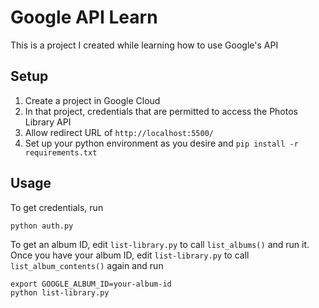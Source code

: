 # Google API Learn

This is a project I created while learning how to use Google's API

## Setup

1. Create a project in Google Cloud
2. In that project, credentials that are permitted to access the Photos Library API
3. Allow redirect URL of `http://localhost:5500/`
4. Set up your python environment as you desire and `pip install -r requirements.txt`

## Usage

To get credentials, run
```shell
python auth.py
```

To get an album ID, edit `list-library.py` to call `list_albums()` and run it. Once you have your album ID, edit
`list-library.py` to call `list_album_contents()` again and run
```shell
export GOOGLE_ALBUM_ID=your-album-id
python list-library.py
```
